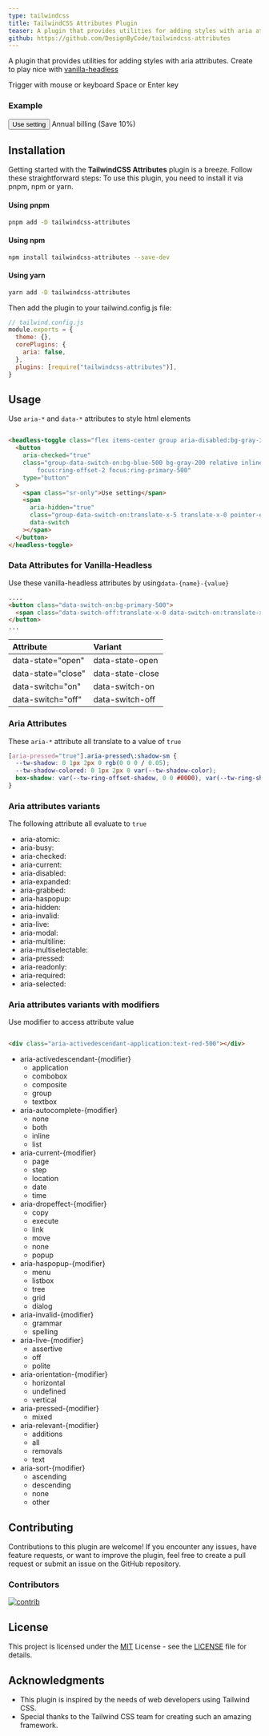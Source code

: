 ```yaml
---
type: tailwindcss
title: TailwindCSS Attributes Plugin
teaser: A plugin that provides utilities for adding styles with aria attributes. Create to play nice with vanilla-headless
github: https://github.com/DesignByCode/tailwindcss-attributes
---
```


A plugin that provides utilities for adding styles with aria attributes. Create to play nice with [vanilla-headless](https://www.npmjs.com/package/vanilla-headless)

<div class="bg-primary-900 text-primary-100 p-4 mb-4 rounded-md block">
  Trigger with mouse or keyboard Space or Enter key
</div>



<div class="flex items-center p-6 space-x-4 rounded-lg bg-primary-50 dark:bg-gray-900 border-2 border-primary-500 shadow-lg shadow-primary-500/40">
  <h3 class="m-0 mr-4">Example</h3>
<headless-toggle class="flex items-center group">
  <button
    aria-checked="true"
    class="group-data-switch-on:bg-primary-500 bg-gray-600 relative inline-flex flex-shrink-0 h-6 w-11 border-2 border-transparent rounded-full cursor-pointer transition-colors ease-in-out duration-200 focus:outline-none focus:ring-2 
focus:ring-offset-2 focus:ring-primary-500" type="button">
    <span class="sr-only">Use setting</span>
    <span
      aria-hidden="true"
      class="group-data-switch-on:translate-x-5 translate-x-0 pointer-events-none inline-block h-5 w-5 rounded-full bg-white shadow transform ring-0 transition ease-in-out duration-50"
      data-switch
    ></span>
  </button>
  <span class="ml-3" id="annual-billing-label">
    <span class="text-sm font-medium text-gray-700 dark:text-gray-200">Annual billing </span>
    <span data-switch class="text-sm text-gray-500 data-switch-off:text-red-500 data-switch-off:line-through">(Save 10%)</span>
  </span>
</headless-toggle>




</div>

## Installation

Getting started with the **TailwindCSS Attributes** plugin is a breeze. Follow these straightforward steps:
To use this plugin, you need to install it via pnpm, npm or yarn.

#### Using pnpm

```bash
pnpm add -D tailwindcss-attributes
```

#### Using npm

```bash
npm install tailwindcss-attributes --save-dev
```

#### Using yarn

```bash
yarn add -D tailwindcss-attributes
```

Then add the plugin to your tailwind.config.js file:

```javascript
// tailwind.config.js
module.exports = {
  theme: {},
  corePlugins: {
    aria: false,
  },
  plugins: [require("tailwindcss-attributes")],
}
```

## Usage

Use `aria-*` and `data-*` attributes to style html elements

```html

<headless-toggle class="flex items-center group aria-disabled:bg-gray-300" aria-disabled="true">
  <button
    aria-checked="true"
    class="group-data-switch-on:bg-blue-500 bg-gray-200 relative inline-flex flex-shrink-0 h-6 w-11 border-2  border-transparent rounded-full cursor-pointer transition-colors ease-in-out duration-200 focus:outline-none focus:ring-2 
        focus:ring-offset-2 focus:ring-primary-500"
    type="button"
  >
    <span class="sr-only">Use setting</span>
    <span
      aria-hidden="true"
      class="group-data-switch-on:translate-x-5 translate-x-0 pointer-events-none inline-block h-5 w-5 rounded-full bg-white shadow transform ring-0 transition ease-in-out duration-50"
      data-switch
    ></span>
  </button>
</headless-toggle>
```

### Data Attributes for Vanilla-Headless

Use these vanilla-headless attributes by using`data-{name}-{value}`

```html
....
<button class="data-switch-on:bg-primary-500">
  <span class="data-switch-off:translate-x-0 data-switch-on:translate-x-5"></span>
</button>
...
```

| Attribute          | Variant          |
|:-------------------|:-----------------|
| data-state="open"  | data-state-open  |
| data-state="close" | data-state-close |
| data-switch="on"   | data-switch-on   |
| data-switch="off"  | data-switch-off  |

### Aria Attributes

These `aria-*` attribute all translate to a value of `true`

```css
[aria-pressed="true"].aria-pressed\:shadow-sm {
  --tw-shadow: 0 1px 2px 0 rgb(0 0 0 / 0.05);
  --tw-shadow-colored: 0 1px 2px 0 var(--tw-shadow-color);
  box-shadow: var(--tw-ring-offset-shadow, 0 0 #0000), var(--tw-ring-shadow, 0 0 #0000), var(--tw-shadow);
}
```

### Aria attributes variants

The following attribute all evaluate to `true`

- aria-atomic:
- aria-busy:
- aria-checked:
- aria-current:
- aria-disabled:
- aria-expanded:
- aria-grabbed:
- aria-haspopup:
- aria-hidden:
- aria-invalid:
- aria-live:
- aria-modal:
- aria-multiline:
- aria-multiselectable:
- aria-pressed:
- aria-readonly:
- aria-required:
- aria-selected:

### Aria attributes variants with modifiers

Use modifier to access attribute value

```html

<div class="aria-activedescendant-application:text-red-500"></div>
```

- aria-activedescendant-{modifier}
  - application
  - combobox
  - composite
  - group
  - textbox
- aria-autocomplete-{modifier}
  - none
  - both
  - inline
  - list
- aria-current-{modifier}
  - page
  - step
  - location
  - date
  - time
- aria-dropeffect-{modifier}
  - copy
  - execute
  - link
  - move
  - none
  - popup
- aria-haspopup-{modifier}
  - menu
  - listbox
  - tree
  - grid
  - dialog
- aria-invalid-{modifier}
  - grammar
  - spelling
- aria-live-{modifier}
  - assertive
  - off
  - polite
- aria-orientation-{modifier}
  - horizontal
  - undefined
  - vertical
- aria-pressed-{modifier}
  - mixed
- aria-relevant-{modifier}
  - additions
  - all
  - removals
  - text
- aria-sort-{modifier}
  - ascending
  - descending
  - none
  - other

## Contributing

Contributions to this plugin are welcome! If you encounter any issues, have feature requests, or want to improve the plugin, feel free to create a pull request or submit an issue on the GitHub repository.

### Contributors

<a target="_blank" href="https://github.com/DesignByCode/tailwindcss-text-shadow/graphs/contributors">
  <img src="https://contrib.rocks/image?repo=DesignByCode/tailwindcss-text-shadow" alt="contrib" />
</a>

## License

This project is licensed under the [MIT](LICENCE) License - see the [LICENSE](LICENCE) file for details.

## Acknowledgments

- This plugin is inspired by the needs of web developers using Tailwind CSS.
- Special thanks to the Tailwind CSS team for creating such an amazing framework.



